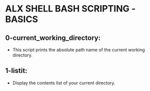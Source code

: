 # ALX SHELL BASH SCRIPTING -BASICS
## 0-current_working_directory:
- This script prints the absolute path name of the current working directory.
## 1-listit:
- Display the contents list of your current directory.